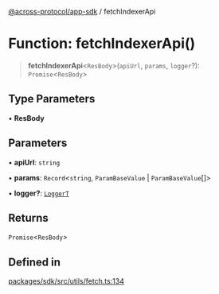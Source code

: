 [@across-protocol/app-sdk](../README.md) / fetchIndexerApi

# Function: fetchIndexerApi()

> **fetchIndexerApi**\<`ResBody`\>(`apiUrl`, `params`, `logger`?): `Promise`\<`ResBody`\>

## Type Parameters

• **ResBody**

## Parameters

• **apiUrl**: `string`

• **params**: `Record`\<`string`, `ParamBaseValue` \| `ParamBaseValue`[]\>

• **logger?**: [`LoggerT`](../type-aliases/LoggerT.md)

## Returns

`Promise`\<`ResBody`\>

## Defined in

[packages/sdk/src/utils/fetch.ts:134](https://github.com/across-protocol/toolkit/blob/d027d7c23e7230b7b5f439570f9efd60c1d715ce/packages/sdk/src/utils/fetch.ts#L134)

